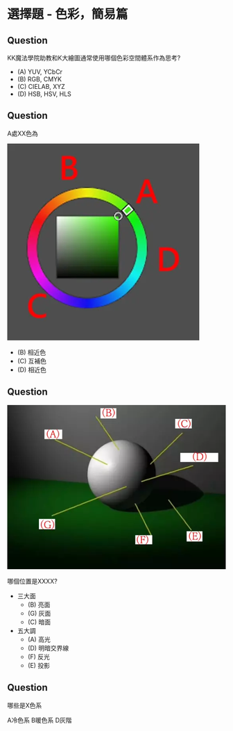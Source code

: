 # 選擇題 - 色彩，簡易篇

## Question

KK魔法學院助教和K大繪圖通常使用哪個色彩空間體系作為思考?

* (A) YUV, YCbCr
* (B) RGB, CMYK
* (C) CIELAB, XYZ
* (D) HSB, HSV, HLS


## Question

A處XX色為

![](./color_ring.webp)

* (B) 相近色
* (C) 互補色
* (D) 相近色

## Question
![](./三大面五大調.webp)

哪個位置是XXXX?

* 三大面
  * (B) 亮面
  * (G) 灰面
  * (C) 暗面
* 五大調
  * (A) 高光
  * (D) 明暗交界線
  * (F) 反光
  * (E) 投影
  
<style>
  .option-container {
    margin-bottom: 20px;
    padding: 10px;
    border: 1px solid #ccc;
  }
  .option-title {
    font-size: 16px;
    font-weight: bold;
    margin-bottom: 5px;
  }
  .square {
    width: 50px;
    height: 50px;
    display: inline-block; /* Ensures squares are side-by-side */
    margin-right: 5px;
  }
  .clear {
    clear: both; /* Ensures each option container starts on a new line */
  }
</style>

## Question

哪些是X色系

<div id="quizContainer"></div>

<script>
  const options = {
    'A': ['#2dfcd9', '#0000FF', '#00FFFF', '#3c8bc0'],
    'B': ['#d84b21', '#d3a375', '#ff1d55', '#e91717'],
    'C': ['red', 'green', 'blue', 'yellow'],
    'D': ['white', 'black', 'gray', '#424242']
  };

  const container = document.getElementById('quizContainer');
  Object.keys(options).forEach(option => {
    const optionContainer = document.createElement('div');
    optionContainer.className = 'option-container';

    const title = document.createElement('div');
    title.className = 'option-title';
    title.textContent = '( ' + option + ') ';
    optionContainer.appendChild(title);

    options[option].forEach(color => {
      const square = document.createElement('div');
      square.className = 'square';
      square.style.backgroundColor = color;
      optionContainer.appendChild(square);
    });

    container.appendChild(optionContainer);
  });
</script>

A冷色系 B暖色系 D灰階